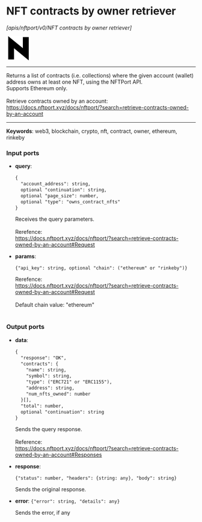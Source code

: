 # NFT contracts by owner retriever

_[apis/nftport/v0/NFT contracts by owner retriever]_

![icon](</assets/icons/352b98b2-6df6-4a21-93e1-a31cf5b9311d.png>)

---

Returns a list of contracts (i.e. collections) where the given account (wallet) address owns at least one NFT, using the NFTPort API.<br>
Supports Ethereum only.<br>
<br>
Retrieve contracts owned by an account:<br>
https://docs.nftport.xyz/docs/nftport/?search=retrieve-contracts-owned-by-an-account<br>

---

__Keywords__: web3, blockchain, crypto, nft, contract, owner, ethereum, rinkeby

### Input ports

* __query__: 
    ```
    {
      "account_address": string,
      optional "continuation": string,
      optional "page_size": number,
      optional "type": "owns_contract_nfts"
    }
    ```

    Receives the query parameters.<br>
    <br>
    Rerefence:<br>
    https://docs.nftport.xyz/docs/nftport/?search=retrieve-contracts-owned-by-an-account#Request<br>


* __params__: 
    ```
    {"api_key": string, optional "chain": ("ethereum" or "rinkeby")}
    ```

    Rerefence:<br>
    https://docs.nftport.xyz/docs/nftport/?search=retrieve-contracts-owned-by-an-account#Request<br>
    <br>
    Default chain value: "ethereum"<br>
    <br>

### Output ports

* __data__: 
    ```
    {
      "response": "OK",
      "contracts": {
        "name": string,
        "symbol": string,
        "type": ("ERC721" or "ERC1155"),
        "address": string,
        "num_nfts_owned": number
      }[],
      "total": number,
      optional "continuation": string
    }
    ```

    Sends the query response.<br>
    <br>
    Reference:<br>
    https://docs.nftport.xyz/docs/nftport/?search=retrieve-contracts-owned-by-an-account#Responses<br>


* __response__: 
    ```
    {"status": number, "headers": {string: any}, "body": string}
    ```

    Sends the original response.<br>


* __error__: ` {"error": string, "details": any} `

    Sends the error, if any<br>

